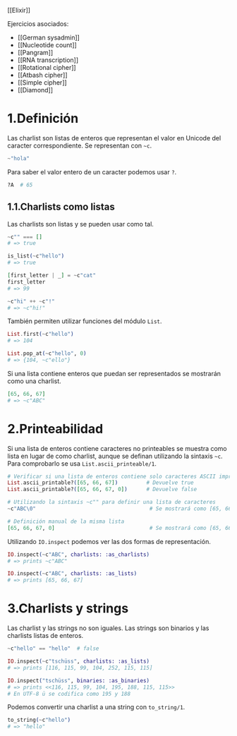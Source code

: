 [[Elixir]]

Ejercicios asociados:
+ [[German sysadmin]]
+ [[Nucleotide count]]
+ [[Pangram]]
+ [[RNA transcription]]
+ [[Rotational cipher]]
+ [[Atbash cipher]]
+ [[Simple cipher]]
+ [[Diamond]]

# 1.Definición
Las charlist son listas de enteros que representan el valor en Unicode del caracter correspondiente. Se representan con `~c`.

```elixir
~"hola"
```

Para saber el valor entero de un caracter podemos usar `?`. 

```elixir
?A  # 65
```

## 1.1.Charlists como listas
Las charlists son listas y se pueden usar como tal.

```elixir
~c"" === []
# => true

is_list(~c"hello")
# => true

[first_letter | _] = ~c"cat" 
first_letter
# => 99

~c"hi" ++ ~c"!"
# => ~c"hi!"
```

También permiten utilizar funciones del módulo `List`.

```elixir
List.first(~c"hello")
# => 104 

List.pop_at(~c"hello", 0) 
# => {104, ~c"ello"}
```

Si una lista contiene enteros que puedan ser representados se mostrarán como una charlist.

```elixir
[65, 66, 67]
# => ~c"ABC"
```

# 2.Printeabilidad
Si una lista de enteros contiene caracteres no printeables se muestra como lista en lugar de como charlist, aunque se definan utilizando la sintaxis `~c`. Para comprobarlo se usa `List.ascii_printeable/1`.

```elixir
# Verificar si una lista de enteros contiene solo caracteres ASCII imprimibles
List.ascii_printable?([65, 66, 67])         # Devuelve true
List.ascii_printable?([65, 66, 67, 0])      # Devuelve false

# Utilizando la sintaxis ~c"" para definir una lista de caracteres
~c"ABC\0"                                    # Se mostrará como [65, 66, 67, 0]

# Definición manual de la misma lista
[65, 66, 67, 0]                              # Se mostrará como [65, 66, 67, 0]
```

Utilizando `IO.inspect` podemos ver las dos formas de representación.

```elixir
IO.inspect(~c"ABC", charlists: :as_charlists)
# => prints ~c"ABC" 

IO.inspect(~c"ABC", charlists: :as_lists) 
# => prints [65, 66, 67]
```

# 3.Charlists y strings
Las charlist y las strings no son iguales. Las strings son binarios y las charlists listas de enteros.

```elixir
~c"hello" == "hello"  # false

IO.inspect(~c"tschüss", charlists: :as_lists)
# => prints [116, 115, 99, 104, 252, 115, 115]

IO.inspect("tschüss", binaries: :as_binaries)
# => prints <<116, 115, 99, 104, 195, 188, 115, 115>>
# En UTF-8 ü se codifica como 195 y 188
```

Podemos convertir una charlist a una string con `to_string/1`.

```elixir
to_string(~c"hello")
# => "hello"
```


